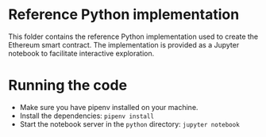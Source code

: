 # Reference Python implementation
This folder contains the reference Python implementation used to create the Ethereum smart contract. The implementation
is provided as a Jupyter notebook to facilitate interactive exploration.

# Running the code
* Make sure you have pipenv installed on your machine.
* Install the dependencies: `pipenv install`
* Start the notebook server in the `python` directory: `jupyter notebook`

